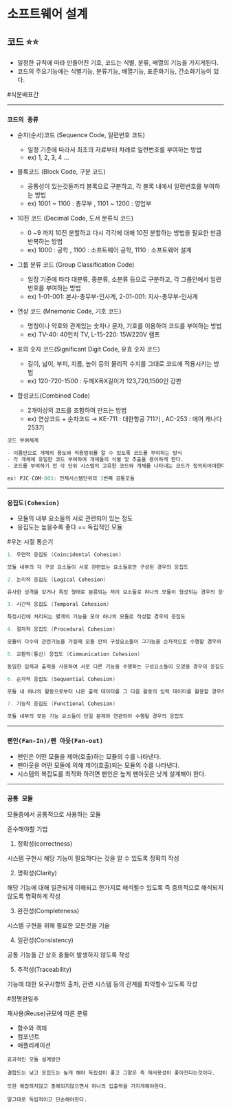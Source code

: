 # **소프트웨어 설계**

## **코드** ⭐️⭐️

- 일정한 규칙에 따라 만들어진 기호, 코드는 식별, 분류, 배열의 기능을 가지게된다.
- 코드의 주요기능에는 식별기능, 분류기능, 배열기능, 표준화기능, 간소화기능이 있다.

#식분배표간

---

### `코드의 종류`

- 순차(순서)코드 (Sequence Code, 일련번호 코드)

  - 일정 기준에 따라서 최초의 자료부터 차례로 일련번호를 부여하는 방법
  - ex) 1, 2, 3, 4 ...

- 블록코드 (Block Code, 구분 코드)

  - 공통성이 있는것들끼리 블록으로 구분하고, 각 블록 내에서 일련번호를 부여하는 방법
  - ex) 1001 ~ 1100 : 총무부 , 1101 ~ 1200 : 영업부

- 10진 코드 (Decimal Code, 도서 분류식 코드)

  - 0 ~9 까지 10진 분할하고 다시 각각에 대해 10진 분할하는 방법을 필요한 만큼 반복하는 방법
  - ex) 1000 : 공학 , 1100 : 소프트웨어 공학, 1110 : 소프트웨어 설계

- 그룹 분류 코드 (Group Classification Code)

  - 일정 기준에 따라 대분류, 중분류, 소분류 등으로 구분하고, 각 그룹안에서 일련번호를 부여하는 방법
  - ex) 1-01-001: 본사-총무부-인사계, 2-01-001: 지사-총무부-인사계

- 연상 코드 (Mnemonic Code, 기호 코드)

  - 명칭이나 약호와 관계있는 숫자나 문자, 기호를 이용하여 코드를 부여하는 방법
  - ex) TV-40: 40인치 TV, L-15-220: 15W220V 램프

- 표의 숫자 코드(Significant Digit Code, 유효 숫자 코드)

  - 길이, 넓이, 부피, 지름, 높이 등의 물리적 수치를 그대로 코드에 적용시키는 방법
  - ex) 120-720-1500 : 두께X폭X길이가 123,720,1500인 강판

- 합성코드(Combined Code)
  - 2개이상의 코드를 조합하여 만드는 방법
  - ex) 연상코드 + 순차코드 → KE-711 : 대한항공 711기 , AC-253 : 에어 캐나다 253기

```c
코드 부여체계

- 이름만으로 개체의 용도와 적용범위를 알 수 있도록 코드를 부여하는 방식
- 각 개체에 유일한 코드 부여하여 개체들의 식별 및 추출을 용이하게 한다.
- 코드를 부여하기 전 각 단위 시스템의 고유한 코드와 개체를 나타내는 코드가 정의되어야한다.

ex) PJC-COM-003: 전체시스템단위의 3번째 공통모듈
```

---

### `응집도(Cohesion)`

- 모듈의 내부 요소들의 서로 관련되어 있는 정도
- 응집도는 높을수록 좋다 == 독립적인 모듈

#우논 시절 통순기

```c
1. 우연적 응집도 (Coincidental Cohesion)

모듈 내부의 각 구성 요소들이 서로 관련없는 요소들로만 구성된 경우의 응집도

2. 논리적 응집도 (Logical Cohesion)

유사한 성격을 갖거나 특정 형태로 분류되는 처리 요소들로 하나의 모듈이 형성되는 경우의 응집도

3. 시간적 응집도 (Temporal Cohesion)

특정시간에 처리되는 몇개의 기능을 모아 하나의 모듈로 작성할 경우의 응집도

4. 절차적 응집도 (Procedural Cohesion)

모듈이 다수의 관련기능을 가질때 모듈 안의 구성요소들이 그기능을 순차적으로 수행할 경우의 응집도

5. 교환적(통신) 응집도 (Cimmunication Cohesion)

동일한 입력과 출력을 사용하여 서로 다른 기능을 수행하는 구성요소들이 모였을 경우의 응집도

6. 순차적 응집도 (Sequential Cohesion)

모듈 내 하나의 활동으로부터 나온 출력 데이터를 그 다음 활동의 입력 데이터를 활용할 경우의 응집도

7. 기능적 응집도 (Functional Cohesion)

모듈 내부의 모든 기능 요소들이 단일 문제와 연관되어 수행될 경우의 응집도
```

---

### `팬인(Fan-In)/팬 아웃(Fan-out)`

- 팬인은 어떤 모듈을 제어(호출)하는 모듈의 수를 나타낸다.
- 팬아웃을 어떤 모둘에 의해 제어(호출)되는 모듈의 수를 나타낸다.
- 시스템의 복잡도를 최적화 하려면 팬인은 높게 팬아웃은 낮게 설계해야 한다.

---

### `공통 모듈`

모듈중에서 공통적으로 사용하는 모듈

준수해야할 기법

1. 정확성(correctness)

시스템 구현시 해당 기능이 필요하다는 것을 알 수 있도록 정확히 작성

2. 명확성(Clarity)

해당 기능에 대해 일관되게 이해되고 한가지로 해석될수 있도록 즉 중의적으로 해석되지않도록 명확하게 작성

3. 완전성(Completeness)

시스템 구현을 위해 필요한 모든것을 기술

4. 일관성(Consistency)

공통 기능들 간 상호 충돌이 발생하지 않도록 작성

5. 추적성(Traceability)

기능에 대한 요구사항의 출처, 관련 시스템 등의 관계를 파악할수 있도록 작성

#정명완일추

재사용(Reuse)규모에 따른 분류

- 함수와 객체
- 컴포넌트
- 애플리케이션

```
효과적인 모듈 설계방안

결합도는 낮고 응집도는 높게 해야 독립성이 좋고 그말은 즉 재사용성이 좋아진다는것이다.

또한 복잡하지않고 중복되지않으면서 하나의 입출력을 가지게해야한다.

말그대로 독립적이고 단순해야한다.
```
